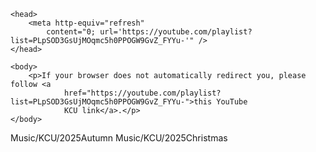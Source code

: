 <!-- https://www.w3docs.com/snippets/html/how-to-redirect-a-web-page-in-html.html -->
<!-- PeterKW.github.io/Music/KCU/2025Autumn -->
<!-- Requires https:// otherwise appends to root url-->
<html>

    <head>
        <meta http-equiv="refresh"
            content="0; url='https://youtube.com/playlist?list=PLpSOD3GsUjMOqmc5h0PPOGW9GvZ_FYYu-'" />
    </head>

    <body>
        <p>If your browser does not automatically redirect you, please follow <a
                href="https://youtube.com/playlist?list=PLpSOD3GsUjMOqmc5h0PPOGW9GvZ_FYYu-">this YouTube
                KCU link</a>.</p>
    </body>

</html>
Music/KCU/2025Autumn
Music/KCU/2025Christmas